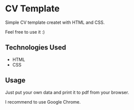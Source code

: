 # CV Template

Simple CV template createt with HTML and CSS. 

Feel free to use it :) 

## Technologies Used
- HTML
- CSS

## Usage

Just put your own data and print it to pdf from your browser. 

I recommend to use Google Chrome.
